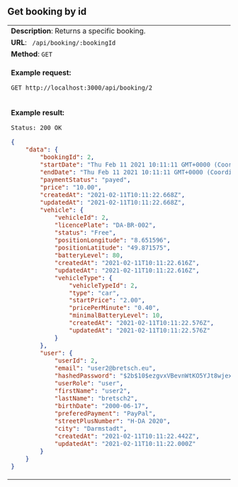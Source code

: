 ## Get booking by id

<table>
    <tr><td> <b>Description</b>: Returns a specific booking. </td></tr>
    <tr><td> <b>URL</b>: <code> /api/booking/:bookingId </code> </td></tr>
    <tr><td> <b>Method</b>: <code>GET</code> </td></tr>
<tr><td>

**Example request:**

 `GET http://localhost:3000/api/booking/2`

</td></tr>
<tr><td>

**Example result:**

 `Status: 200 OK`

``` json
{
    "data": {
        "bookingId": 2,
        "startDate": "Thu Feb 11 2021 10:11:11 GMT+0000 (Coordinated Universal Time)",
        "endDate": "Thu Feb 11 2021 10:11:11 GMT+0000 (Coordinated Universal Time)",
        "paymentStatus": "payed",
        "price": "10.00",
        "createdAt": "2021-02-11T10:11:22.668Z",
        "updatedAt": "2021-02-11T10:11:22.668Z",
        "vehicle": {
            "vehicleId": 2,
            "licencePlate": "DA-BR-002",
            "status": "Free",
            "positionLongitude": "8.651596",
            "positionLatitude": "49.871575",
            "batteryLevel": 80,
            "createdAt": "2021-02-11T10:11:22.616Z",
            "updatedAt": "2021-02-11T10:11:22.616Z",
            "vehicleType": {
                "vehicleTypeId": 2,
                "type": "car",
                "startPrice": "2.00",
                "pricePerMinute": "0.40",
                "minimalBatteryLevel": 10,
                "createdAt": "2021-02-11T10:11:22.576Z",
                "updatedAt": "2021-02-11T10:11:22.576Z"
            }
        },
        "user": {
            "userId": 2,
            "email": "user2@bretsch.eu",
            "hashedPassword": "$2b$10$ezgvxVBevnWtKO5YJt8wjexQEs5TtDnuQGgI4V4MQRpyeavxqsm5G",
            "userRole": "user",
            "firstName": "user2",
            "lastName": "bretsch2",
            "birthDate": "2000-06-17",
            "preferedPayment": "PayPal",
            "streetPlusNumber": "H-DA 2020",
            "city": "Darmstadt",
            "createdAt": "2021-02-11T10:11:22.442Z",
            "updatedAt": "2021-02-11T10:11:22.000Z"
        }
    }
}
```

</td></tr>
</table>
